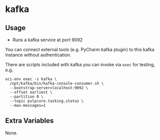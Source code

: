 # kafka

## Usage

* Runs a kafka service at port 9092

You can connect external tools (e.g. PyCharm kafka plugin) to this kafka instance without authentication.

There are scripts included with kafka you can invoke via `exec` for testing, e.g.

```shell
oci-env exec -s kafka \
  /opt/kafka/bin/kafka-console-consumer.sh \
  --bootstrap-server=localhost:9092 \
  --offset earliest \
  --partition 0 \
  --topic pulpcore.tasking.status \
  --max-messages=1
```

## Extra Variables

None.
